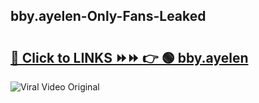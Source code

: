 
 ## bby.ayelen-Only-Fans-Leaked

# <h2><a href="https://clipsfans.com/bby.ayelen&ref=git">🔗 Click to LINKS ⏩⏩ 👉 🟢 bby.ayelen </a></h2>

<a href="https://clipsfans.com/bby.ayelen&ref=git" rel="nofollow" data-target="animated-image.originalLink"><img src="https://i.ibb.co.com/xMMVF88/686577567.gif" alt="Viral Video Original" style="max-width: 100%; display: inline-block;" data-target="animated-image.originalImage"></a>
